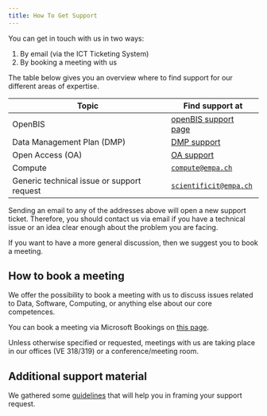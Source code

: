 ```yaml
---
title: How To Get Support
---
```


You can get in touch with us in two ways:

1. By email (via the ICT Ticketing System)
2. By booking a meeting with us

The table below gives you an overview where to find support for our different areas of expertise.

| Topic                                      | Find support at                                                         |
| ------------------------------------------ | ----------------------------------------------------------------------- |
| OpenBIS                                    | [openBIS support page](/rdm/openbis/support)                       |
| Data Management Plan (DMP)                 | [DMP support](/rdm/data_management_plan#dmp-templates-and-support) |
| Open Access (OA)                           | [OA support](/rdm/open_access#support)                             |
| Compute                                    | [`compute@empa.ch`](mailto:compute@empa.ch)                             |
| Generic technical issue or support request | [`scientificit@empa.ch`](mailto:scientificit@empa.ch)                   |

Sending an email to any of the addresses above will open a new support ticket.
Therefore, you should contact us via email if you have a technical issue or an idea clear enough about the problem you are facing.

If you want to have a more general discussion, then we suggest you to book a meeting.

## How to book a meeting

We offer the possibility to book a meeting with us to discuss issues related to Data, Software, Computing, or anything else about our core competences.

You can book a meeting via Microsoft Bookings on [this page](https://outlook.office365.com/book/ScientificITSupport@empa.ch/).

Unless otherwise specified or requested, meetings with us are taking place in our offices (VE 318/319) or a conference/meeting room.

## Additional support material

We gathered some [guidelines](/support/guidelines) that will help you in framing your support request.
